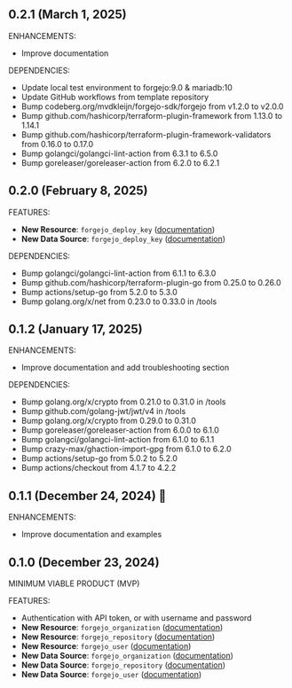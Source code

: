 ## 0.2.1 (March 1, 2025)

ENHANCEMENTS:

- Improve documentation

DEPENDENCIES:

- Update local test environment to forgejo:9.0 & mariadb:10
- Update GitHub workflows from template repository
- Bump codeberg.org/mvdkleijn/forgejo-sdk/forgejo from v1.2.0 to v2.0.0
- Bump github.com/hashicorp/terraform-plugin-framework from 1.13.0 to 1.14.1
- Bump github.com/hashicorp/terraform-plugin-framework-validators from 0.16.0 to 0.17.0
- Bump golangci/golangci-lint-action from 6.3.1 to 6.5.0
- Bump goreleaser/goreleaser-action from 6.2.0 to 6.2.1

## 0.2.0 (February 8, 2025)

FEATURES:

- **New Resource**: `forgejo_deploy_key` ([documentation](docs/resources/deploy_key.md))
- **New Data Source**: `forgejo_deploy_key` ([documentation](docs/data-sources/deploy_key.md))

DEPENDENCIES:

- Bump golangci/golangci-lint-action from 6.1.1 to 6.3.0
- Bump github.com/hashicorp/terraform-plugin-go from 0.25.0 to 0.26.0
- Bump actions/setup-go from 5.2.0 to 5.3.0
- Bump golang.org/x/net from 0.23.0 to 0.33.0 in /tools

## 0.1.2 (January 17, 2025)

ENHANCEMENTS:

- Improve documentation and add troubleshooting section

DEPENDENCIES:

- Bump golang.org/x/crypto from 0.21.0 to 0.31.0 in /tools
- Bump github.com/golang-jwt/jwt/v4 in /tools
- Bump golang.org/x/crypto from 0.29.0 to 0.31.0
- Bump goreleaser/goreleaser-action from 6.0.0 to 6.1.0
- Bump golangci/golangci-lint-action from 6.1.0 to 6.1.1
- Bump crazy-max/ghaction-import-gpg from 6.1.0 to 6.2.0
- Bump actions/setup-go from 5.0.2 to 5.2.0
- Bump actions/checkout from 4.1.7 to 4.2.2

## 0.1.1 (December 24, 2024) 🎄

ENHANCEMENTS:

- Improve documentation and examples

## 0.1.0 (December 23, 2024)

MINIMUM VIABLE PRODUCT (MVP)

FEATURES:

- Authentication with API token, or with username and password
- **New Resource**: `forgejo_organization` ([documentation](docs/resources/organization.md))
- **New Resource**: `forgejo_repository` ([documentation](docs/resources/repository.md))
- **New Resource**: `forgejo_user` ([documentation](docs/resources/user.md))
- **New Data Source**: `forgejo_organization` ([documentation](docs/data-sources/organization.md))
- **New Data Source**: `forgejo_repository` ([documentation](docs/data-sources/repository.md))
- **New Data Source**: `forgejo_user` ([documentation](docs/data-sources/user.md))
